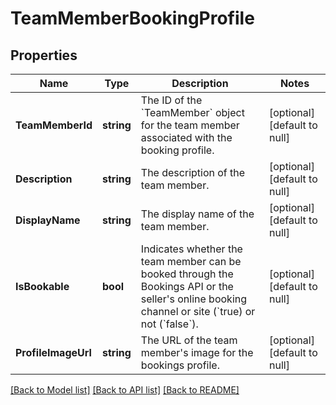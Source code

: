 # TeamMemberBookingProfile

## Properties
Name | Type | Description | Notes
------------ | ------------- | ------------- | -------------
**TeamMemberId** | **string** | The ID of the &#x60;TeamMember&#x60; object for the team member associated with the booking profile. | [optional] [default to null]
**Description** | **string** | The description of the team member. | [optional] [default to null]
**DisplayName** | **string** | The display name of the team member. | [optional] [default to null]
**IsBookable** | **bool** | Indicates whether the team member can be booked through the Bookings API or the seller&#x27;s online booking channel or site (&#x60;true) or not (&#x60;false&#x60;). | [optional] [default to null]
**ProfileImageUrl** | **string** | The URL of the team member&#x27;s image for the bookings profile. | [optional] [default to null]

[[Back to Model list]](../README.md#documentation-for-models) [[Back to API list]](../README.md#documentation-for-api-endpoints) [[Back to README]](../README.md)

